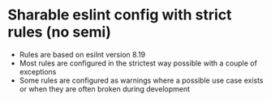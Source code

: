 # Sharable eslint config with strict rules (no semi)

- Rules are based on esilnt version 8.19
- Most rules are configured in the strictest way possible with a couple of exceptions
- Some rules are configured as warnings where a possible use case exists or when they are often broken during development
